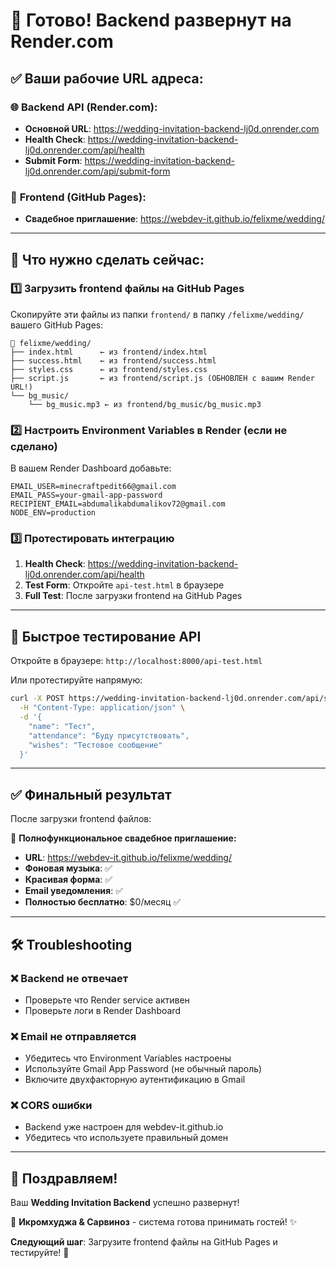 # 🎉 Готово! Backend развернут на Render.com

## ✅ Ваши рабочие URL адреса:

### 🌐 **Backend API (Render.com):**
- **Основной URL**: https://wedding-invitation-backend-lj0d.onrender.com
- **Health Check**: https://wedding-invitation-backend-lj0d.onrender.com/api/health  
- **Submit Form**: https://wedding-invitation-backend-lj0d.onrender.com/api/submit-form

### 💒 **Frontend (GitHub Pages):**
- **Свадебное приглашение**: https://webdev-it.github.io/felixme/wedding/

---

## 🚀 Что нужно сделать сейчас:

### 1️⃣ **Загрузить frontend файлы на GitHub Pages**

Скопируйте эти файлы из папки `frontend/` в папку `/felixme/wedding/` вашего GitHub Pages:

```
📁 felixme/wedding/
├── index.html      ← из frontend/index.html
├── success.html    ← из frontend/success.html  
├── styles.css      ← из frontend/styles.css
├── script.js       ← из frontend/script.js (ОБНОВЛЕН с вашим Render URL!)
└── bg_music/
    └── bg_music.mp3 ← из frontend/bg_music/bg_music.mp3
```

### 2️⃣ **Настроить Environment Variables в Render** (если не сделано)

В вашем Render Dashboard добавьте:
```
EMAIL_USER=minecraftpedit66@gmail.com
EMAIL_PASS=your-gmail-app-password
RECIPIENT_EMAIL=abdumalikabdumalikov72@gmail.com
NODE_ENV=production
```

### 3️⃣ **Протестировать интеграцию**

1. **Health Check**: https://wedding-invitation-backend-lj0d.onrender.com/api/health
2. **Test Form**: Откройте `api-test.html` в браузере
3. **Full Test**: После загрузки frontend на GitHub Pages

---

## 🧪 **Быстрое тестирование API**

Откройте в браузере: `http://localhost:8000/api-test.html`

Или протестируйте напрямую:
```bash
curl -X POST https://wedding-invitation-backend-lj0d.onrender.com/api/submit-form \
  -H "Content-Type: application/json" \
  -d '{
    "name": "Тест",
    "attendance": "Буду присутствовать", 
    "wishes": "Тестовое сообщение"
  }'
```

---

## ✅ **Финальный результат**

После загрузки frontend файлов:

🎯 **Полнофункциональное свадебное приглашение:**
- **URL**: https://webdev-it.github.io/felixme/wedding/
- **Фоновая музыка**: ✅
- **Красивая форма**: ✅  
- **Email уведомления**: ✅
- **Полностью бесплатно**: $0/месяц ✅

---

## 🛠 **Troubleshooting**

### ❌ Backend не отвечает
- Проверьте что Render service активен
- Проверьте логи в Render Dashboard

### ❌ Email не отправляется  
- Убедитесь что Environment Variables настроены
- Используйте Gmail App Password (не обычный пароль)
- Включите двухфакторную аутентификацию в Gmail

### ❌ CORS ошибки
- Backend уже настроен для webdev-it.github.io
- Убедитесь что используете правильный домен

---

## 🎊 **Поздравляем!**

Ваш **Wedding Invitation Backend** успешно развернут! 

💒 **Икромхуджа & Сарвиноз** - система готова принимать гостей! ✨

**Следующий шаг**: Загрузите frontend файлы на GitHub Pages и тестируйте! 🚀